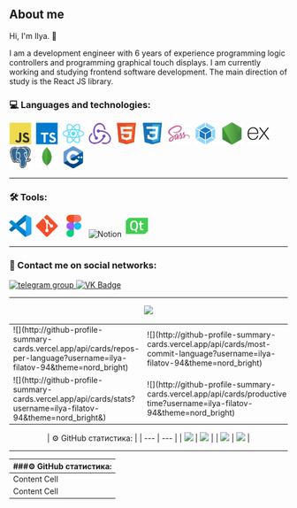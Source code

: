 ## About me
Hi, I'm Ilya. 👋

I am a development engineer with 6 years of experience programming logic controllers and programming graphical touch displays. I am currently working and studying frontend software development. The main direction of study is the React JS library.

### 💻 Languages and technologies:

<div>
  <img src="https://github.com/devicons/devicon/blob/master/icons/javascript/javascript-original.svg" title="javascript" alt="javascript" width="40" height="40"/>&nbsp
  <img src="https://github.com/devicons/devicon/blob/master/icons/typescript/typescript-original.svg" title="javascript" alt="javascript" width="40" height="40"/>&nbsp
  <img src="https://github.com/devicons/devicon/blob/master/icons/react/react-original.svg" title="reactjs" alt="reactjs" width="40" height="40"/>&nbsp
  <img src="https://github.com/devicons/devicon/blob/master/icons/redux/redux-original.svg" title="redux" alt="redux" width="40" height="40"/>&nbsp;
  <img src="https://github.com/devicons/devicon/blob/master/icons/html5/html5-original.svg" title="html5" alt="html5" width="40" height="40"/>&nbsp
  <img src="https://github.com/devicons/devicon/blob/master/icons/css3/css3-original.svg" title="css" alt="css" width="40" height="40"/>&nbsp
  <img src="https://github.com/devicons/devicon/blob/master/icons/sass/sass-original.svg" title="sass/scss" alt="sass/scss" width="40" height="40"/>&nbsp;
  <img src="https://github.com/devicons/devicon/blob/master/icons/webpack/webpack-original.svg" title="webpack" alt="webpack" width="40" height="40"/>&nbsp;
  <img src="https://github.com/devicons/devicon/blob/master/icons/nodejs/nodejs-original.svg" title="nodejs" alt="nodejs" width="40" height="40"/>&nbsp
  <img src="https://github.com/devicons/devicon/blob/master/icons/express/express-original.svg" title="express" alt="express" width="40" height="40"/>&nbsp
  <img src="https://github.com/devicons/devicon/blob/master/icons/postgresql/postgresql-original.svg" title="mongodb" alt="mongodb" width="40" height="40"/>&nbsp
  <img src="https://github.com/devicons/devicon/blob/master/icons/mongodb/mongodb-original.svg" title="mongodb" alt="mongodb" width="40" height="40"/>&nbsp
  <img src="https://github.com/devicons/devicon/blob/master/icons/cplusplus/cplusplus-original.svg" title="C" alt="C" width="40" height="40"/>&nbsp;
</div>

---

### 🛠 Tools:

<div>
  <img src="https://github.com/devicons/devicon/blob/master/icons/vscode/vscode-original.svg" title="figma" alt="figma" width="40" height="40"/>&nbsp;
  <img src="https://github.com/devicons/devicon/blob/master/icons/git/git-original.svg" title="figma" alt="figma" width="40" height="40"/>&nbsp;
  <img src="https://github.com/devicons/devicon/blob/master/icons/figma/figma-original.svg" title="figma" alt="figma" width="40" height="40"/>&nbsp;
  <img src="https://upload.wikimedia.org/wikipedia/commons/c/c2/Postman_%28software%29.png" title="Notion" alt="Notion" width="100" height="40"/>&nbsp;
  <img src="https://github.com/devicons/devicon/blob/master/icons/qt/qt-original.svg" title="figma" alt="figma" width="40" height="40"/>&nbsp;
</div>

---


### 🤝 Contact me on social networks:

  <div id="badges">
    <a href="https://t.me/ilya_f11" target="_blank">
      <img src="https://cdn-icons-png.flaticon.com/512/2111/2111646.png" width="40" height="40" alt="telegram group" />
    </a>
    <a href="https://vk.com/id37517750" target="_blank">
      <img src="https://cdn-icons-png.flaticon.com/512/145/145813.png" width="40" height="40" alt="VK Badge"/>
    </a>
  </div>

---
<div align="center">
  
![](http://github-profile-summary-cards.vercel.app/api/cards/profile-details?username=ilya-filatov-94&theme=nord_bright)

<table>
  <tr>
    <td>
      ![](http://github-profile-summary-cards.vercel.app/api/cards/repos-per-language?username=ilya-filatov-94&theme=nord_bright)
    </td>
    <td>
      ![](http://github-profile-summary-cards.vercel.app/api/cards/most-commit-language?username=ilya-filatov-94&theme=nord_bright)
    </td>
  </tr>
  <tr>
    <td>
      ![](http://github-profile-summary-cards.vercel.app/api/cards/stats?username=ilya-filatov-94&theme=nord_bright&)
    </td>
    <td>
      ![](http://github-profile-summary-cards.vercel.app/api/cards/productive-time?username=ilya-filatov-94&theme=nord_bright)
    </td>
  </tr>
</table>

| ⚙️ GitHub статистика:      |
| ---         |     ---      |
| ![](http://github-profile-summary-cards.vercel.app/api/cards/repos-per-language?username=ilya-filatov-94&theme=nord_bright)   | ![](http://github-profile-summary-cards.vercel.app/api/cards/most-commit-language?username=ilya-filatov-94&theme=nord_bright)     |
| ![](http://github-profile-summary-cards.vercel.app/api/cards/stats?username=ilya-filatov-94&theme=nord_bright&)     | ![](http://github-profile-summary-cards.vercel.app/api/cards/productive-time?username=ilya-filatov-94&theme=nord_bright)     |


---

| ###⚙️ GitHub статистика: |
| -------------------------- |
| Content Cell  | Content Cell  |
| Content Cell  | Content Cell  |







